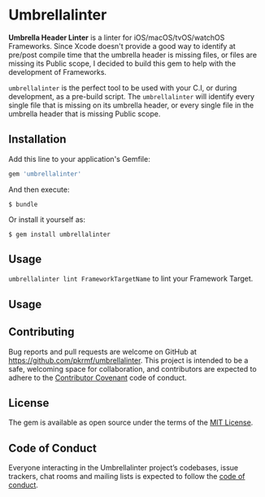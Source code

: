 # Umbrellalinter

__Umbrella Header Linter__ is a linter for iOS/macOS/tvOS/watchOS Frameworks. 
Since Xcode doesn't provide a good way to identify at pre/post compile time that the umbrella header is missing files, or files are missing its Public scope, I decided to build this gem to help with the development of Frameworks.

`umbrellalinter` is the perfect tool to be used with your C.I, or during development, as a pre-build script. The `umbrellalinter` will identify every single file that is missing on its umbrella header, or every single file in the umbrella header that is missing Public scope.


## Installation

Add this line to your application's Gemfile:

```ruby
gem 'umbrellalinter'
```

And then execute:

    $ bundle

Or install it yourself as:

    $ gem install umbrellalinter

## Usage

`umbrellalinter lint FrameworkTargetName` to lint your Framework Target.

## Usage



## Contributing

Bug reports and pull requests are welcome on GitHub at https://github.com/pkrmf/umbrellalinter. This project is intended to be a safe, welcoming space for collaboration, and contributors are expected to adhere to the [Contributor Covenant](http://contributor-covenant.org) code of conduct.

## License

The gem is available as open source under the terms of the [MIT License](http://opensource.org/licenses/MIT).

## Code of Conduct

Everyone interacting in the Umbrellalinter project’s codebases, issue trackers, chat rooms and mailing lists is expected to follow the [code of conduct](https://github.com/pkrmf/umbrellalinter/blob/master/CODE_OF_CONDUCT.md).
